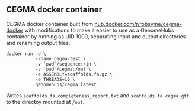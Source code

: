 ## CEGMA docker container

CEGMA docker container built from [hub.docker.com/r/robsyme/cegma-docker](https://hub.docker.com/r/robsyme/cegma-docker/)
with modifications to make it easier to use as a GenomeHubs container by running as UID 1000, separating input and output 
directories and renaming output files.

```
docker run -d \
           --name cegma-test \
           -v `pwd`/sequence:/in \
           -v `pwd`/cegma:/out \
           -e ASSEMBLY=scaffolds.fa.gz \
           -e THREADS=16 \
           genomehubs/cegma:latest
```

Writes `scaffolds.fa.completeness_report.txt` and `scaffolds.fa.cegma.gff` to the directoy mounted at `/out`.

